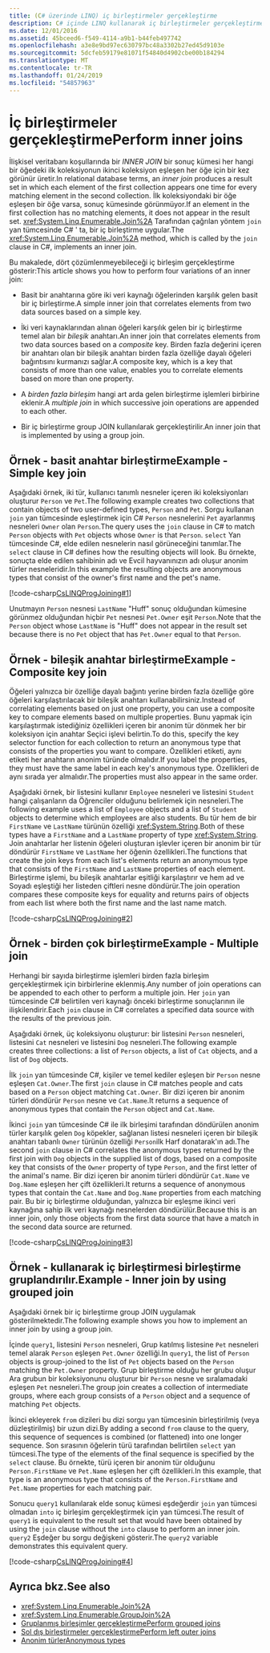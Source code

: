 ```yaml
---
title: (C# üzerinde LINQ) iç birleştirmeler gerçekleştirme
description: C# içinde LINQ kullanarak iç birleştirmeler gerçekleştirme konusunda bilgi edinin.
ms.date: 12/01/2016
ms.assetid: 45bceed6-f549-4114-a9b1-b44feb497742
ms.openlocfilehash: a3e8e9bd97ec630797bc48a3302b27ed45d9103e
ms.sourcegitcommit: 5dcfeb59179e81071f54840d4902cbe00b184294
ms.translationtype: MT
ms.contentlocale: tr-TR
ms.lasthandoff: 01/24/2019
ms.locfileid: "54857963"
---
```

# <a name="perform-inner-joins"></a><span data-ttu-id="ecfa0-103">İç birleştirmeler gerçekleştirme</span><span class="sxs-lookup"><span data-stu-id="ecfa0-103">Perform inner joins</span></span>

<span data-ttu-id="ecfa0-104">İlişkisel veritabanı koşullarında bir *INNER JOIN* bir sonuç kümesi her hangi bir öğedeki ilk koleksiyonun ikinci koleksiyon eşleşen her öğe için bir kez görünür üretir.</span><span class="sxs-lookup"><span data-stu-id="ecfa0-104">In relational database terms, an *inner join* produces a result set in which each element of the first collection appears one time for every matching element in the second collection.</span></span> <span data-ttu-id="ecfa0-105">İlk koleksiyondaki bir öğe eşleşen bir öğe varsa, sonuç kümesinde görünmüyor.</span><span class="sxs-lookup"><span data-stu-id="ecfa0-105">If an element in the first collection has no matching elements, it does not appear in the result set.</span></span> <span data-ttu-id="ecfa0-106"><xref:System.Linq.Enumerable.Join%2A> Tarafından çağrılan yöntem `join` yan tümcesinde C# ' ta, bir iç birleştirme uygular.</span><span class="sxs-lookup"><span data-stu-id="ecfa0-106">The <xref:System.Linq.Enumerable.Join%2A> method, which is called by the `join` clause in C#, implements an inner join.</span></span>

<span data-ttu-id="ecfa0-107">Bu makalede, dört çözümlenmeyebileceği iç birleşim gerçekleştirme gösterir:</span><span class="sxs-lookup"><span data-stu-id="ecfa0-107">This article shows you how to perform four variations of an inner join:</span></span>

- <span data-ttu-id="ecfa0-108">Basit bir anahtarına göre iki veri kaynağı öğelerinden karşılık gelen basit bir iç birleştirme.</span><span class="sxs-lookup"><span data-stu-id="ecfa0-108">A simple inner join that correlates elements from two data sources based on a simple key.</span></span>

- <span data-ttu-id="ecfa0-109">İki veri kaynaklarından alınan öğeleri karşılık gelen bir iç birleştirme temel alan bir *bileşik* anahtarı.</span><span class="sxs-lookup"><span data-stu-id="ecfa0-109">An inner join that correlates elements from two data sources based on a *composite* key.</span></span> <span data-ttu-id="ecfa0-110">Birden fazla değerini içeren bir anahtarı olan bir bileşik anahtarı birden fazla özelliğe dayalı öğeleri bağıntısını kurmanızı sağlar.</span><span class="sxs-lookup"><span data-stu-id="ecfa0-110">A composite key, which is a key that consists of more than one value, enables you to correlate elements based on more than one property.</span></span>

- <span data-ttu-id="ecfa0-111">A *birden fazla birleşim* hangi art arda gelen birleştirme işlemleri birbirine eklenir.</span><span class="sxs-lookup"><span data-stu-id="ecfa0-111">A *multiple join* in which successive join operations are appended to each other.</span></span>

- <span data-ttu-id="ecfa0-112">Bir iç birleştirme group JOIN kullanılarak gerçekleştirilir.</span><span class="sxs-lookup"><span data-stu-id="ecfa0-112">An inner join that is implemented by using a group join.</span></span>

## <a name="example---simple-key-join"></a><span data-ttu-id="ecfa0-113">Örnek - basit anahtar birleştirme</span><span class="sxs-lookup"><span data-stu-id="ecfa0-113">Example - Simple key join</span></span>

<span data-ttu-id="ecfa0-114">Aşağıdaki örnek, iki tür, kullanıcı tanımlı nesneler içeren iki koleksiyonları oluşturur `Person` ve `Pet`.</span><span class="sxs-lookup"><span data-stu-id="ecfa0-114">The following example creates two collections that contain objects of two user-defined types, `Person` and `Pet`.</span></span> <span data-ttu-id="ecfa0-115">Sorgu kullanan `join` yan tümcesinde eşleştirmek için C# `Person` nesnelerini `Pet` ayarlanmış nesneleri `Owner` olan `Person`.</span><span class="sxs-lookup"><span data-stu-id="ecfa0-115">The query uses the `join` clause in C# to match `Person` objects with `Pet` objects whose `Owner` is that `Person`.</span></span> <span data-ttu-id="ecfa0-116">`select` Yan tümcesinde C#, elde edilen nesnelerin nasıl görüneceğini tanımlar.</span><span class="sxs-lookup"><span data-stu-id="ecfa0-116">The `select` clause in C# defines how the resulting objects will look.</span></span> <span data-ttu-id="ecfa0-117">Bu örnekte, sonuçta elde edilen sahibinin adı ve Evcil hayvanınızın adı oluşur anonim türler nesneleridir.</span><span class="sxs-lookup"><span data-stu-id="ecfa0-117">In this example the resulting objects are anonymous types that consist of the owner's first name and the pet's name.</span></span>

[!code-csharp[CsLINQProgJoining#1](~/samples/snippets/csharp/concepts/linq/how-to-perform-inner-joins_1.cs)]

<span data-ttu-id="ecfa0-118">Unutmayın `Person` nesnesi `LastName` "Huff" sonuç olduğundan kümesine görünmez olduğundan hiçbir `Pet` nesnesi `Pet.Owner` eşit `Person`.</span><span class="sxs-lookup"><span data-stu-id="ecfa0-118">Note that the `Person` object whose `LastName` is "Huff" does not appear in the result set because there is no `Pet` object that has `Pet.Owner` equal to that `Person`.</span></span>

## <a name="example---composite-key-join"></a><span data-ttu-id="ecfa0-119">Örnek - bileşik anahtar birleştirme</span><span class="sxs-lookup"><span data-stu-id="ecfa0-119">Example - Composite key join</span></span>

<span data-ttu-id="ecfa0-120">Öğeleri yalnızca bir özelliğe dayalı bağıntı yerine birden fazla özelliğe göre öğeleri karşılaştırılacak bir bileşik anahtarı kullanabilirsiniz.</span><span class="sxs-lookup"><span data-stu-id="ecfa0-120">Instead of correlating elements based on just one property, you can use a composite key to compare elements based on multiple properties.</span></span> <span data-ttu-id="ecfa0-121">Bunu yapmak için karşılaştırmak istediğiniz özellikleri içeren bir anonim tür dönmek her bir koleksiyon için anahtar Seçici işlevi belirtin.</span><span class="sxs-lookup"><span data-stu-id="ecfa0-121">To do this, specify the key selector function for each collection to return an anonymous type that consists of the properties you want to compare.</span></span> <span data-ttu-id="ecfa0-122">Özellikleri etiketi, aynı etiketi her anahtarın anonim türünde olmalıdır.</span><span class="sxs-lookup"><span data-stu-id="ecfa0-122">If you label the properties, they must have the same label in each key's anonymous type.</span></span> <span data-ttu-id="ecfa0-123">Özellikleri de aynı sırada yer almalıdır.</span><span class="sxs-lookup"><span data-stu-id="ecfa0-123">The properties must also appear in the same order.</span></span>

<span data-ttu-id="ecfa0-124">Aşağıdaki örnek, bir listesini kullanır `Employee` nesneleri ve listesini `Student` hangi çalışanların da Öğrenciler olduğunu belirlemek için nesneleri.</span><span class="sxs-lookup"><span data-stu-id="ecfa0-124">The following example uses a list of `Employee` objects and a list of `Student` objects to determine which employees are also students.</span></span> <span data-ttu-id="ecfa0-125">Bu tür hem de bir `FirstName` ve `LastName` türünün özelliği <xref:System.String>.</span><span class="sxs-lookup"><span data-stu-id="ecfa0-125">Both of these types have a `FirstName` and a `LastName` property of type <xref:System.String>.</span></span> <span data-ttu-id="ecfa0-126">Join anahtarlar her listenin öğeleri oluşturan işlevler içeren bir anonim bir tür döndürür `FirstName` ve `LastName` her öğenin özellikleri.</span><span class="sxs-lookup"><span data-stu-id="ecfa0-126">The functions that create the join keys from each list's elements return an anonymous type that consists of the `FirstName` and `LastName` properties of each element.</span></span> <span data-ttu-id="ecfa0-127">Birleştirme işlemi, bu bileşik anahtarlar eşitliği karşılaştırır ve hem ad ve Soyadı eşleştiği her listeden çiftleri nesne döndürür.</span><span class="sxs-lookup"><span data-stu-id="ecfa0-127">The join operation compares these composite keys for equality and returns pairs of objects from each list where both the first name and the last name match.</span></span>

[!code-csharp[CsLINQProgJoining#2](~/samples/snippets/csharp/concepts/linq/how-to-perform-inner-joins_2.cs)]

## <a name="example---multiple-join"></a><span data-ttu-id="ecfa0-128">Örnek - birden çok birleştirme</span><span class="sxs-lookup"><span data-stu-id="ecfa0-128">Example - Multiple join</span></span>

<span data-ttu-id="ecfa0-129">Herhangi bir sayıda birleştirme işlemleri birden fazla birleşim gerçekleştirmek için birbirlerine eklenmiş.</span><span class="sxs-lookup"><span data-stu-id="ecfa0-129">Any number of join operations can be appended to each other to perform a multiple join.</span></span> <span data-ttu-id="ecfa0-130">Her `join` yan tümcesinde C# belirtilen veri kaynağı önceki birleştirme sonuçlarının ile ilişkilendirir.</span><span class="sxs-lookup"><span data-stu-id="ecfa0-130">Each `join` clause in C# correlates a specified data source with the results of the previous join.</span></span>

<span data-ttu-id="ecfa0-131">Aşağıdaki örnek, üç koleksiyonu oluşturur: bir listesini `Person` nesneleri, listesini `Cat` nesneleri ve listesini `Dog` nesneleri.</span><span class="sxs-lookup"><span data-stu-id="ecfa0-131">The following example creates three collections: a list of `Person` objects, a list of `Cat` objects, and a list of `Dog` objects.</span></span>

<span data-ttu-id="ecfa0-132">İlk `join` yan tümcesinde C#, kişiler ve temel kediler eşleşen bir `Person` nesne eşleşen `Cat.Owner`.</span><span class="sxs-lookup"><span data-stu-id="ecfa0-132">The first `join` clause in C# matches people and cats based on a `Person` object matching `Cat.Owner`.</span></span> <span data-ttu-id="ecfa0-133">Bir dizi içeren bir anonim türleri döndürür `Person` nesne ve `Cat.Name`.</span><span class="sxs-lookup"><span data-stu-id="ecfa0-133">It returns a sequence of anonymous types that contain the `Person` object and `Cat.Name`.</span></span>

<span data-ttu-id="ecfa0-134">İkinci `join` yan tümcesinde C# ile ilk birleşimi tarafından döndürülen anonim türler karşılık gelen `Dog` köpekler, sağlanan listesi nesneleri içeren bir bileşik anahtarı tabanlı `Owner` türünün özelliği `Person`ilk Harf donatarak'ın adı.</span><span class="sxs-lookup"><span data-stu-id="ecfa0-134">The second `join` clause in C# correlates the anonymous types returned by the first join with `Dog` objects in the supplied list of dogs, based on a composite key that consists of the `Owner` property of type `Person`, and the first letter of the animal's name.</span></span> <span data-ttu-id="ecfa0-135">Bir dizi içeren bir anonim türleri döndürür `Cat.Name` ve `Dog.Name` eşleşen her çift özellikleri.</span><span class="sxs-lookup"><span data-stu-id="ecfa0-135">It returns a sequence of anonymous types that contain the `Cat.Name` and `Dog.Name` properties from each matching pair.</span></span> <span data-ttu-id="ecfa0-136">Bu bir iç birleştirme olduğundan, yalnızca bir eşleşme ikinci veri kaynağına sahip ilk veri kaynağı nesnelerden döndürülür.</span><span class="sxs-lookup"><span data-stu-id="ecfa0-136">Because this is an inner join, only those objects from the first data source that have a match in the second data source are returned.</span></span>

[!code-csharp[CsLINQProgJoining#3](~/samples/snippets/csharp/concepts/linq/how-to-perform-inner-joins_3.cs)]

## <a name="example---inner-join-by-using-grouped-join"></a><span data-ttu-id="ecfa0-137">Örnek - kullanarak iç birleştirmesi birleştirme gruplandırılır.</span><span class="sxs-lookup"><span data-stu-id="ecfa0-137">Example - Inner join by using grouped join</span></span>

<span data-ttu-id="ecfa0-138">Aşağıdaki örnek bir iç birleştirme group JOIN uygulamak gösterilmektedir.</span><span class="sxs-lookup"><span data-stu-id="ecfa0-138">The following example shows you how to implement an inner join by using a group join.</span></span>

<span data-ttu-id="ecfa0-139">İçinde `query1`, listesini `Person` nesneleri, Grup katılmış listesine `Pet` nesneleri temel alarak `Person` eşleşen `Pet.Owner` özelliği.</span><span class="sxs-lookup"><span data-stu-id="ecfa0-139">In `query1`, the list of `Person` objects is group-joined to the list of `Pet` objects based on the `Person` matching the `Pet.Owner` property.</span></span> <span data-ttu-id="ecfa0-140">Grup birleştirme olduğu her grubu oluşur Ara grubun bir koleksiyonunu oluşturur bir `Person` nesne ve sıralamadaki eşleşen `Pet` nesneleri.</span><span class="sxs-lookup"><span data-stu-id="ecfa0-140">The group join creates a collection of intermediate groups, where each group consists of a `Person` object and a sequence of matching `Pet` objects.</span></span>

<span data-ttu-id="ecfa0-141">İkinci ekleyerek `from` dizileri bu dizi sorgu yan tümcesinin birleştirilmiş (veya düzleştirilmiş) bir uzun dizi.</span><span class="sxs-lookup"><span data-stu-id="ecfa0-141">By adding a second `from` clause to the query, this sequence of sequences is combined (or flattened) into one longer sequence.</span></span> <span data-ttu-id="ecfa0-142">Son sırasının öğelerin türü tarafından belirtilen `select` yan tümcesi.</span><span class="sxs-lookup"><span data-stu-id="ecfa0-142">The type of the elements of the final sequence is specified by the `select` clause.</span></span> <span data-ttu-id="ecfa0-143">Bu örnekte, türü içeren bir anonim tür olduğunu `Person.FirstName` ve `Pet.Name` eşleşen her çift özellikleri.</span><span class="sxs-lookup"><span data-stu-id="ecfa0-143">In this example, that type is an anonymous type that consists of the `Person.FirstName` and `Pet.Name` properties for each matching pair.</span></span>

<span data-ttu-id="ecfa0-144">Sonucu `query1` kullanılarak elde sonuç kümesi eşdeğerdir `join` yan tümcesi olmadan `into` iç birleşim gerçekleştirmek için yan tümcesi.</span><span class="sxs-lookup"><span data-stu-id="ecfa0-144">The result of `query1` is equivalent to the result set that would have been obtained by using the `join` clause without the `into` clause to perform an inner join.</span></span> <span data-ttu-id="ecfa0-145">`query2` Eşdeğer bu sorgu değişkeni gösterir.</span><span class="sxs-lookup"><span data-stu-id="ecfa0-145">The `query2` variable demonstrates this equivalent query.</span></span>

[!code-csharp[CsLINQProgJoining#4](~/samples/snippets/csharp/concepts/linq/how-to-perform-inner-joins_4.cs)]

## <a name="see-also"></a><span data-ttu-id="ecfa0-146">Ayrıca bkz.</span><span class="sxs-lookup"><span data-stu-id="ecfa0-146">See also</span></span>

- <xref:System.Linq.Enumerable.Join%2A>
- <xref:System.Linq.Enumerable.GroupJoin%2A>
- [<span data-ttu-id="ecfa0-147">Gruplanmış birleşimler gerçekleştirme</span><span class="sxs-lookup"><span data-stu-id="ecfa0-147">Perform grouped joins</span></span>](perform-grouped-joins.md)
- [<span data-ttu-id="ecfa0-148">Sol dış birleştirmeler gerçekleştirme</span><span class="sxs-lookup"><span data-stu-id="ecfa0-148">Perform left outer joins</span></span>](perform-left-outer-joins.md)
- [<span data-ttu-id="ecfa0-149">Anonim türler</span><span class="sxs-lookup"><span data-stu-id="ecfa0-149">Anonymous types</span></span>](../programming-guide/classes-and-structs/anonymous-types.md)
